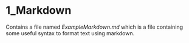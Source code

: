 # 1_Markdown

Contains a file named *ExampleMarkdown.md* which is a file containing some useful syntax to format text using markdown.
